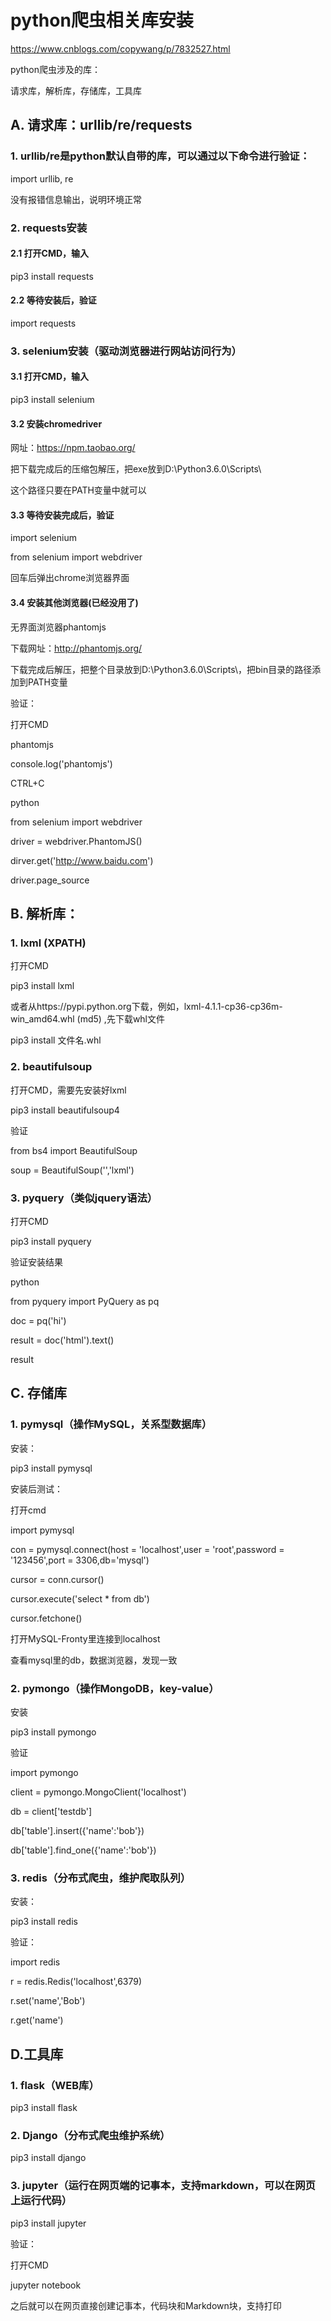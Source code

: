 # python爬虫相关库安装

https://www.cnblogs.com/copywang/p/7832527.html

python爬虫涉及的库：

请求库，解析库，存储库，工具库

## A. 请求库：urllib/re/requests

### 1. urllib/re是python默认自带的库，可以通过以下命令进行验证：

import urllib, re

没有报错信息输出，说明环境正常
### 2. requests安装

#### 2.1 打开CMD，输入

pip3 install requests

#### 2.2 等待安装后，验证

import requests

### 3. selenium安装（驱动浏览器进行网站访问行为）

#### 3.1 打开CMD，输入

pip3 install selenium

#### 3.2 安装chromedriver

网址：https://npm.taobao.org/

把下载完成后的压缩包解压，把exe放到D:\Python3.6.0\Scripts\

这个路径只要在PATH变量中就可以

#### 3.3 等待安装完成后，验证

import selenium

from selenium import webdriver

回车后弹出chrome浏览器界面

#### 3.4 安装其他浏览器(已经没用了)

无界面浏览器phantomjs

下载网址：http://phantomjs.org/

下载完成后解压，把整个目录放到D:\Python3.6.0\Scripts\，把bin目录的路径添加到PATH变量

验证：

打开CMD

phantomjs

console.log('phantomjs')

CTRL+C

python

from selenium import webdriver

driver = webdriver.PhantomJS()

dirver.get('http://www.baidu.com')

driver.page_source

 

## B. 解析库：

### 1. lxml (XPATH)

打开CMD

pip3 install lxml

或者从https://pypi.python.org下载，例如，lxml-4.1.1-cp36-cp36m-win_amd64.whl (md5) ,先下载whl文件

pip3 install 文件名.whl
 
### 2. beautifulsoup

打开CMD，需要先安装好lxml

pip3 install beautifulsoup4

验证

from bs4 import BeautifulSoup

soup = BeautifulSoup('<html></html>','lxml')
 

### 3. pyquery（类似jquery语法）

打开CMD

pip3 install pyquery

验证安装结果

python

from pyquery import PyQuery as pq

doc = pq('<html>hi</html>')

result = doc('html').text()

result


 

## C. 存储库

### 1. pymysql（操作MySQL，关系型数据库）

安装：

pip3 install pymysql

安装后测试：

打开cmd

import pymysql

con = pymysql.connect(host = 'localhost',user = 'root',password = '123456',port = 3306,db='mysql')

cursor = conn.cursor()

cursor.execute('select * from db')


cursor.fetchone()


打开MySQL-Fronty里连接到localhost

查看mysql里的db，数据浏览器，发现一致

### 2. pymongo（操作MongoDB，key-value）

安装

pip3 install pymongo

验证

import pymongo

client = pymongo.MongoClient('localhost')

db = client['testdb']

db['table'].insert({'name':'bob'})

db['table'].find_one({'name':'bob'})

 

### 3. redis（分布式爬虫，维护爬取队列）

安装：

pip3 install redis

验证：

import redis

r = redis.Redis('localhost',6379)

r.set('name','Bob')


r.get('name')




 

## D.工具库

### 1. flask（WEB库）

pip3 install flask


 

### 2. Django（分布式爬虫维护系统）

 

pip3 install django
 

### 3. jupyter（运行在网页端的记事本，支持markdown，可以在网页上运行代码）

pip3 install jupyter
 
 验证：

打开CMD

jupyter notebook


之后就可以在网页直接创建记事本，代码块和Markdown块，支持打印

